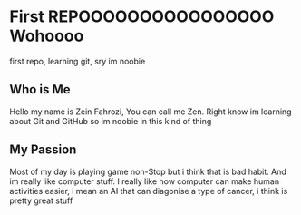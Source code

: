 # First REPOOOOOOOOOOOOOOOO Wohoooo
first repo, learning git, sry im noobie

## Who is Me
Hello my name is Zein Fahrozi, You can call me Zen. Right know im learning about Git and GitHub so im noobie in this kind of thing


## My Passion
Most of my day is playing game non-Stop but i think that is bad habit. And im really like computer stuff. I really like how computer can make human activities easier, i mean an AI that can diagonise a type of cancer, i think is pretty great stuff
